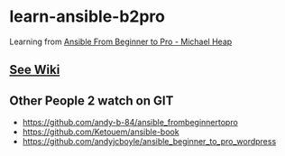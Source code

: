 # learn-ansible-b2pro
Learning from [Ansible From Beginner to Pro - Michael Heap](https://www.apress.com/us/book/9781484216606)

## [See Wiki](https://github.com/arashpath/learn-ansible-b2pro.wiki.git)


## Other People 2 watch on GIT
* https://github.com/andy-b-84/ansible_frombeginnertopro
* https://github.com/Ketouem/ansible-book
* https://github.com/andyjcboyle/ansible_beginner_to_pro_wordpress

